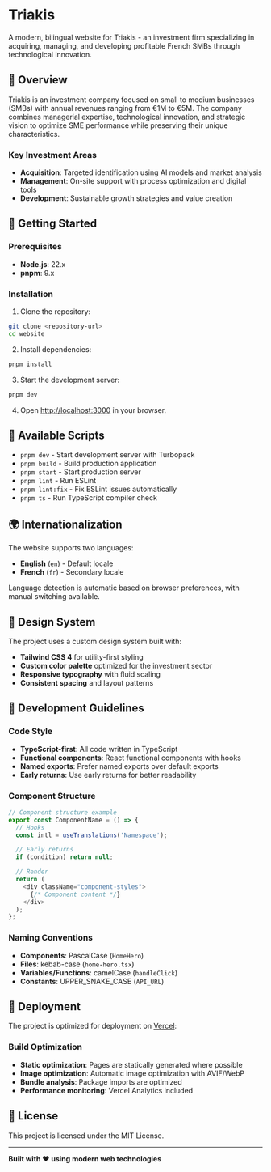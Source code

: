 # Triakis

A modern, bilingual website for Triakis - an investment firm specializing in acquiring, managing, and developing profitable French SMBs through technological innovation.

## 🚀 Overview

Triakis is an investment company focused on small to medium businesses (SMBs) with annual revenues ranging from €1M to €5M. The company combines managerial expertise, technological innovation, and strategic vision to optimize SME performance while preserving their unique characteristics.

### Key Investment Areas

- **Acquisition**: Targeted identification using AI models and market analysis
- **Management**: On-site support with process optimization and digital tools
- **Development**: Sustainable growth strategies and value creation

## 🚀 Getting Started

### Prerequisites

- **Node.js**: 22.x
- **pnpm**: 9.x

### Installation

1. Clone the repository:
```bash
git clone <repository-url>
cd website
```

2. Install dependencies:
```bash
pnpm install
```

3. Start the development server:
```bash
pnpm dev
```

4. Open [http://localhost:3000](http://localhost:3000) in your browser.

## 📝 Available Scripts

- `pnpm dev` - Start development server with Turbopack
- `pnpm build` - Build production application
- `pnpm start` - Start production server
- `pnpm lint` - Run ESLint
- `pnpm lint:fix` - Fix ESLint issues automatically
- `pnpm ts` - Run TypeScript compiler check

## 🌍 Internationalization

The website supports two languages:

- **English** (`en`) - Default locale
- **French** (`fr`) - Secondary locale

Language detection is automatic based on browser preferences, with manual switching available.

## 🎨 Design System

The project uses a custom design system built with:

- **Tailwind CSS 4** for utility-first styling
- **Custom color palette** optimized for the investment sector
- **Responsive typography** with fluid scaling
- **Consistent spacing** and layout patterns

## 🔧 Development Guidelines

### Code Style

- **TypeScript-first**: All code written in TypeScript
- **Functional components**: React functional components with hooks
- **Named exports**: Prefer named exports over default exports
- **Early returns**: Use early returns for better readability

### Component Structure

```typescript
// Component structure example
export const ComponentName = () => {
  // Hooks
  const intl = useTranslations('Namespace');

  // Early returns
  if (condition) return null;

  // Render
  return (
    <div className="component-styles">
      {/* Component content */}
    </div>
  );
};
```

### Naming Conventions

- **Components**: PascalCase (`HomeHero`)
- **Files**: kebab-case (`home-hero.tsx`)
- **Variables/Functions**: camelCase (`handleClick`)
- **Constants**: UPPER_SNAKE_CASE (`API_URL`)

## 🚀 Deployment

The project is optimized for deployment on [Vercel](https://vercel.com/):

### Build Optimization

- **Static optimization**: Pages are statically generated where possible
- **Image optimization**: Automatic image optimization with AVIF/WebP
- **Bundle analysis**: Package imports are optimized
- **Performance monitoring**: Vercel Analytics included

## 📄 License

This project is licensed under the MIT License.

---

**Built with ❤️ using modern web technologies**

